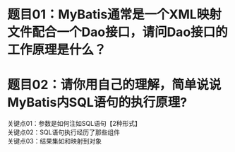 # 题目01：MyBatis通常是一个XML映射文件配合一个Dao接口，请问Dao接口的工作原理是什么？  


# 题目02：请你用自己的理解，简单说说MyBatis内SQL语句的执行原理?  
关键点01：参数是如何注如SQL语句【2种形式】  
关键点02：SQL语句执行经历了那些组件  
关键点03：结果集如和映射到对象  
